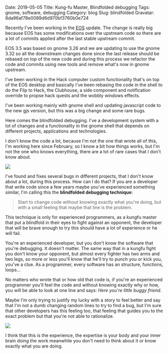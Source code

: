 Date: 2019-05-05
Title: Kung-fu Master, Blindfolded debugging
Tags: gnome, software, debugging
Category: blog
Slug: blindfolded
Gravatar: 8da96af78e0089d6d970bf3760b0e724

Recently I've been working in the [EOS][1] update. The change is really big
because EOS has some modifications over the upstream code so there are a lot
of commits applied after the last stable upstream commit.

EOS 3.5 was based on gnome 3.26 and we are updating to use the gnome 3.32 so
all the downstream changes done since the last release should be rebased on top
of the new code and during this process we refactor the code and commits using
new tools and remove what's now in gnome upstream.

I've been working in the Hack computer custom functionality that's on top of
the EOS desktop and basically I've been rebasing the code in the shell to
do the Flip to Hack, the Clubhouse, a side component and notification override
to propse hack quests and the wobbly windows effects.

I've been working mainly with gnome shell and updating javascript code to the
new gjs version, but this was a big change and some rare bugs.

Here comes the blindfolded debugging. I've a development system with a lot of
changes and a functionality in the gnome shell that depends on different
projects, applications and technologies.

I don't know the code a lot, because I'm not the one that wrote all of this,
I'm working here since February, so I know a bit how things works, but I'm not
the one who knows everything, there are a lot of rare cases that I don't know
about.

<p class="img">
    <img src="/static/pictures/blindfolded/kungfu.gif" />
</p>

I've found and fixes several bugs in different projects, that I don't know about
a lot, during this process. How can I do that? If you are a developer that
write code since a few years maybe you've experienced something similar, I'm
calling this the **blindfolded debugging technique**:

> Start to change code without knowing exactly what you're doing, but with a
small feeling that maybe that line is the problem.

This technique is only for experienced programmers, as a kungfu master that
put a blindfold in their eyes to fight against an opponent, the developer that
will be brave enough to try this should have a lot of experience or he will fail.

You're an experienced developer, but you don't know the software that you're
debugging. It doesn't matter. The same way that in a kungfu fight you don't
know your opponent, but almost every fighter has two arms and two legs, so
more or less you'll know that he'll try to punch you or kick you, you've a
clue. As a programmer, every software has an structure, functions, loops...

No matters who wrote that or how old that code is, if you're an experienced
programmer you'll feel the code and without knowing exactly why or how, you
will be able to look at one line and says: *Here you're little buggy friend*.

Maybe I'm only trying to justify my lucky with a story to feel better and
say that I'm not a dumb changing random lines to try to find a bug, but I'm
sure that other developers has this feeling too, that feeling that guides you
to the exact problem but that you're not able to rationalize.

<p class="img">
    <img src="/static/pictures/blindfolded/fight.gif" />
</p>

I think that this is the experience, the expertise is your body and your
inner brain doing the work meanwhile you don't need to think about it or
know exactly what you are doing.

[1]: https://endlessos.com/
